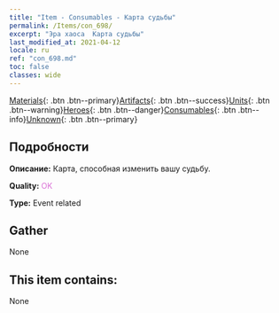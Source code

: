 ```yaml
---
title: "Item - Consumables - Карта судьбы"
permalink: /Items/con_698/
excerpt: "Эра хаоса  Карта судьбы"
last_modified_at: 2021-04-12
locale: ru
ref: "con_698.md"
toc: false
classes: wide
---
```

 [Materials](/ru/Items/){: .btn .btn--primary}[Artifacts](/ru/Items/Artifacts/){: .btn .btn--success}[Units](/ru/Items/Units/){: .btn .btn--warning}[Heroes](/ru/Items/Heroes/){: .btn .btn--danger}[Consumables](/ru/Items/Consumables/){: .btn .btn--info}[Unknown](/ru/Items/Unknown/){: .btn .btn--primary}

## Подробности
 **Описание:** Карта, способная изменить вашу судьбу.

 **Quality:** <span style="color: #DA70D6">OK</span>

 **Type:** Event related

## Gather

  None

## This item contains:

  None

